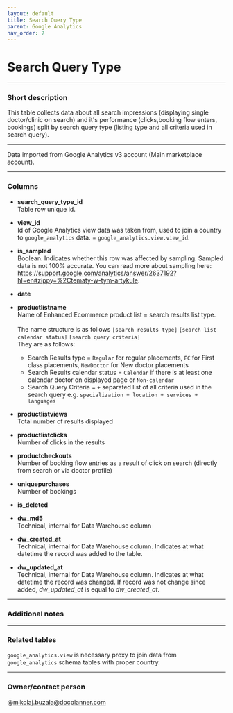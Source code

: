 ```yaml
---
layout: default
title: Search Query Type
parent: Google Analytics
nav_order: 7
---
```


# Search Query Type

---
### Short description

This table collects data about all search impressions (displaying single doctor/clinic on search) and it's performance (clicks,booking flow enters, bookings) split by search query type (listing type and all criteria used in search query).

---
Data imported from Google Analytics v3 account (Main marketplace account).

---
### Columns

* **search_query_type_id**<br>
Table row unique id.


* **view_id**<br>
Id of Google Analytics view data was taken from, used to join a country to `google_analytics` data. = `google_analytics.view.view_id`.


* **is_sampled**<br>
Boolean. Indicates whether this row was affected by sampling. Sampled data is not 100% accurate. You can read more about sampling here: https://support.google.com/analytics/answer/2637192?hl=en#zippy=%2Ctematy-w-tym-artykule.


* **date**<br>


* **productlistname**<br>
Name of Enhanced Ecommerce product list = search results list type.<br>
  <br>The name structure is as follows `[search results type]` `[search list calendar status]` `[search query criteria]`
  <br>They are as follows:
  - Search Results type = `Regular` for regular placements, `FC` for First class placements, `NewDoctor` for New doctor placements
  - Search Results calendar status = `Calendar` if there is at least one calendar doctor on displayed page or `Non-calendar`
  - Search Query Criteria = `+` separated list of all criteria used in the search query e.g. `specialization + location + services + languages`

* **productlistviews**<br>
Total number of results displayed

* **productlistclicks**<br>
Number of clicks in the results

* **productcheckouts**<br>
Number of booking flow entries as a result of click on search (directly from search or via doctor profile)

* **uniquepurchases**<br>
Number of bookings

* **is_deleted**<br>


* **dw_md5**<br>
Technical, internal for Data Warehouse column


* **dw_created_at**<br>
Technical, internal for Data Warehouse column.
Indicates at what datetime the record was added to the table.


* **dw_updated_at**<br>
Technical, internal for Data Warehouse column.
Indicates at what datetime the record was changed.
If record was not change since added, *dw_updated_at* is equal to *dw_created_at*.

---
### Additional notes

---
### Related tables

`google_analytics.view` is necessary proxy to join data from `google_analytics` schema tables with proper country.

---
### Owner/contact person
@mikolaj.buzala@docplanner.com
